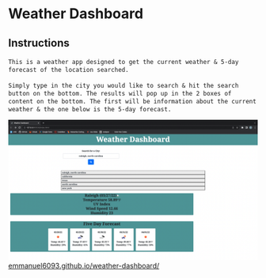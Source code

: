 # Weather Dashboard

## Instructions

    This is a weather app designed to get the current weather & 5-day forecast of the location searched. 

    Simply type in the city you would like to search & hit the search button on the bottom. The results will pop up in the 2 boxes of content on the bottom. The first will be information about the current weather & the one below is the 5-day forecast. 

  ![image](/assets/images/weather-dashboard.png)
  [emmanuel6093.github.io/weather-dashboard/](emmanuel6093.github.io/weather-dashboard/)  